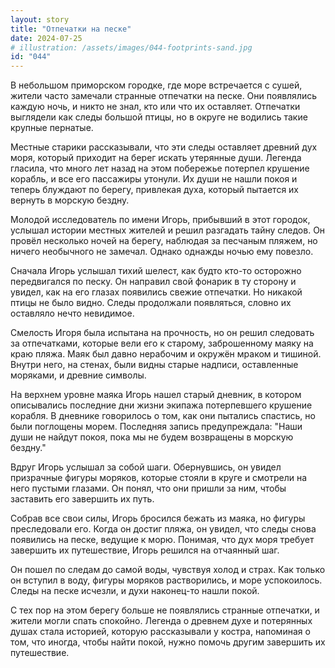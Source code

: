 ```yaml
---
layout: story
title: "Отпечатки на песке"
date: 2024-07-25
# illustration: /assets/images/044-footprints-sand.jpg
id: "044"
---
```


В небольшом приморском городке, где море встречается с сушей, жители часто замечали странные отпечатки на песке. Они появлялись каждую ночь, и никто не знал, кто или что их оставляет. Отпечатки выглядели как следы большой птицы, но в округе не водились такие крупные пернатые.

Местные старики рассказывали, что эти следы оставляет древний дух моря, который приходит на берег искать утерянные души. Легенда гласила, что много лет назад на этом побережье потерпел крушение корабль, и все его пассажиры утонули. Их души не нашли покоя и теперь блуждают по берегу, привлекая духа, который пытается их вернуть в морскую бездну.

Молодой исследователь по имени Игорь, прибывший в этот городок, услышал истории местных жителей и решил разгадать тайну следов. Он провёл несколько ночей на берегу, наблюдая за песчаным пляжем, но ничего необычного не замечал. Однако однажды ночью ему повезло.

Сначала Игорь услышал тихий шелест, как будто кто-то осторожно передвигался по песку. Он направил свой фонарик в ту сторону и увидел, как на его глазах появились свежие отпечатки. Но никакой птицы не было видно. Следы продолжали появляться, словно их оставляло нечто невидимое.

Смелость Игоря была испытана на прочность, но он решил следовать за отпечатками, которые вели его к старому, заброшенному маяку на краю пляжа. Маяк был давно нерабочим и окружён мраком и тишиной. Внутри него, на стенах, были видны старые надписи, оставленные моряками, и древние символы.

На верхнем уровне маяка Игорь нашел старый дневник, в котором описывались последние дни жизни экипажа потерпевшего крушение корабля. В дневнике говорилось о том, как они пытались спастись, но были поглощены морем. Последняя запись предупреждала: "Наши души не найдут покоя, пока мы не будем возвращены в морскую бездну."

Вдруг Игорь услышал за собой шаги. Обернувшись, он увидел призрачные фигуры моряков, которые стояли в круге и смотрели на него пустыми глазами. Он понял, что они пришли за ним, чтобы заставить его завершить их путь.

Собрав все свои силы, Игорь бросился бежать из маяка, но фигуры преследовали его. Когда он достиг пляжа, он увидел, что следы снова появились на песке, ведущие к морю. Понимая, что дух моря требует завершить их путешествие, Игорь решился на отчаянный шаг.

Он пошел по следам до самой воды, чувствуя холод и страх. Как только он вступил в воду, фигуры моряков растворились, и море успокоилось. Следы на песке исчезли, и духи наконец-то нашли покой.

С тех пор на этом берегу больше не появлялись странные отпечатки, и жители могли спать спокойно. Легенда о древнем духе и потерянных душах стала историей, которую рассказывали у костра, напоминая о том, что иногда, чтобы найти покой, нужно помочь другим завершить их путешествие.